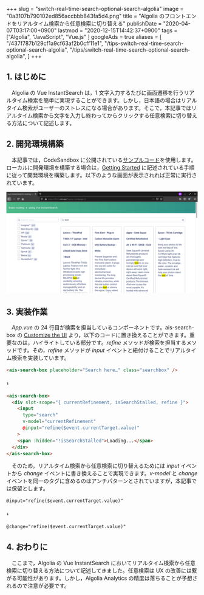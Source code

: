+++
slug = "switch-real-time-search-optional-search-algolia"
image = "0a3107b790102ed856accbbb843fa5d4.png"
title = "Algolia のフロントエンドをリアルタイム検索から任意検索に切り替える"
publishDate = "2020-04-07T03:17:00+0900"
lastmod = "2020-12-15T14:42:37+0900"
tags = ["Algolia", "JavaScript", "Vue.js" ]
googleAds = true
aliases = [
  "/437f787b129cf1a9cf63af2b0cff11e1",
  "/tips-switch-real-time-search-optional-search-algolia",
  "/tips/switch-real-time-search-optional-search-algolia",
]
+++

## 1. はじめに

　Algolia の Vue InstantSearch は，1 文字入力するたびに画面遷移を行うリアルタイム検索を簡単に実現することができます。しかし，日本語の場合はリアルタイム検索がユーザーのストレスになる場合があります。そこで，本記事ではリアルタイム検索から文字を入力し終わってからクリックする任意検索に切り替える方法について記述します。

## 2. 開発環境構築

　本記事では，CodeSandbox に公開されている[サンプルコード](https://codesandbox.io/embed/github/algolia/doc-code-samples/tree/master/Vue+InstantSearch/getting-started)を使用します。ローカルに開発環境を構築する場合は，[Getting Started](https://www.algolia.com/doc/guides/building-search-ui/getting-started/vue/) に記述されている手順に従って開発環境を構築します。以下のような画面が表示されれば正常に実行されています。

![](93f2af417e9c95912cf2eadac4408720.png)

## 3. 実装作業

　*App.vue* の 24 行目が検索を担当しているコンポーネントです。ais-search-box の [Customize the UI](https://www.algolia.com/doc/api-reference/widgets/search-box/vue/#customize-the-ui) より，以下のコードに置き換えることができます。重要なのは，ハイライトしている部分です。*refine* メソッドが検索を担当するメソッドです。その，*refine* メソッドが *input* イベントと紐付けることでリアルタイム検索を実装しています。

```html {hl_lines=[10]}
<ais-search-box placeholder="Search here…" class="searchbox" />

↓

<ais-search-box>
  <div slot-scope="{ currentRefinement, isSearchStalled, refine }">
    <input
      type="search"
      v-model="currentRefinement"
      @input="refine($event.currentTarget.value)"
    >
    <span :hidden="!isSearchStalled">Loading...</span>
  </div>
</ais-search-box>
```

　そのため，リアルタイム検索から任意検索に切り替えるためには *input* イベントから *change* イベントに書き換えることで実現できます。*v-model* と *change* イベントを同一のタグに含めるのはアンチパターンとされていますが，本記事では保留とします。

```html
@input="refine($event.currentTarget.value)"

↓

@change="refine($event.currentTarget.value)"
```

## 4. おわりに

　ここまで，Algolia の Vue InstantSearch においてリアルタイム検索から任意検索に切り替える方法について記述してきました。任意検索は UX の改善には繋がる可能性があります。しかし，Algolia Analytics の精度は落ちることが予想されるので注意が必要です。